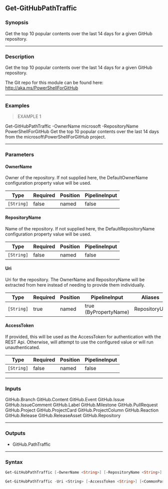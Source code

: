 Get-GitHubPathTraffic
---------------------

### Synopsis
Get the top 10 popular contents over the last 14 days for a given GitHub repository.

---

### Description

Get the top 10 popular contents over the last 14 days for a given GitHub repository.

The Git repo for this module can be found here: http://aka.ms/PowerShellForGitHub

---

### Examples
> EXAMPLE 1

Get-GitHubPathTraffic -OwnerName microsoft -RepositoryName PowerShellForGitHub
Get the top 10 popular contents over the last 14 days
from the microsoft\PowerShellForGitHub project.

---

### Parameters
#### **OwnerName**
Owner of the repository.
If not supplied here, the DefaultOwnerName configuration property value will be used.

|Type      |Required|Position|PipelineInput|
|----------|--------|--------|-------------|
|`[String]`|false   |named   |false        |

#### **RepositoryName**
Name of the repository.
If not supplied here, the DefaultRepositoryName configuration property value will be used.

|Type      |Required|Position|PipelineInput|
|----------|--------|--------|-------------|
|`[String]`|false   |named   |false        |

#### **Uri**
Uri for the repository.
The OwnerName and RepositoryName will be extracted from here instead of needing to provide
them individually.

|Type      |Required|Position|PipelineInput        |Aliases      |
|----------|--------|--------|---------------------|-------------|
|`[String]`|true    |named   |true (ByPropertyName)|RepositoryUrl|

#### **AccessToken**
If provided, this will be used as the AccessToken for authentication with the
REST Api.  Otherwise, will attempt to use the configured value or will run unauthenticated.

|Type      |Required|Position|PipelineInput|
|----------|--------|--------|-------------|
|`[String]`|false   |named   |false        |

---

### Inputs
GitHub.Branch
GitHub.Content
GitHub.Event
GitHub.Issue
GitHub.IssueComment
GitHub.Label
GitHub.Milestone
GitHub.PullRequest
GitHub.Project
GitHub.ProjectCard
GitHub.ProjectColumn
GitHub.Reaction
GitHub.Release
GitHub.ReleaseAsset
GitHub.Repository

---

### Outputs
* GitHub.PathTraffic

---

### Syntax
```PowerShell
Get-GitHubPathTraffic [-OwnerName <String>] [-RepositoryName <String>] [-AccessToken <String>] [<CommonParameters>]
```
```PowerShell
Get-GitHubPathTraffic -Uri <String> [-AccessToken <String>] [<CommonParameters>]
```
